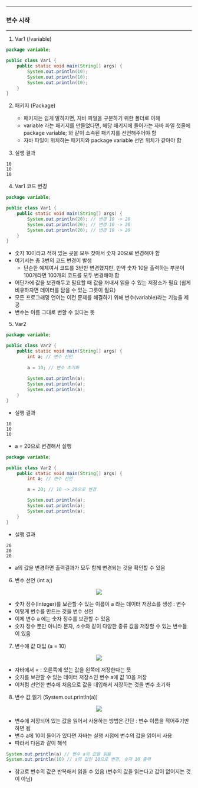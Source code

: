 -----
### 변수 시작
-----
1. Var1 (/variable)
```java
package variable;

public class Var1 {
    public static void main(String[] args) {
        System.out.println(10);
        System.out.println(10);
        System.out.println(10);
    }
}
```

2. 패키지 (Package)
   - 패키지는 쉽게 말하자면, 자바 파일을 구분하기 위한 폴더로 이해
   - variable 라는 패키지를 만들었다면, 해당 패키지에 들어가는 자바 파일 첫줄에 package variable; 와 같이 소속된 패키지를 선언해주어야 함
   - 자바 파일이 위치하는 패키지와 package variable 선언 위치가 같아야 함

3. 실행 결과
```
10
10
10
```

4. Var1 코드 변경
```java
package variable;

public class Var1 {
    public static void main(String[] args) {
        System.out.println(20); // 변경 10 -> 20
        System.out.println(20); // 변경 10 -> 20
        System.out.println(20); // 변경 10 -> 20
    }
}
```
  - 숫자 10이라고 적혀 있는 곳을 모두 찾아서 숫자 20으로 변경해야 함
  - 여기서는 총 3번의 코드 변경이 발생
    + 단순한 예제여서 코드를 3번만 변경했지만, 만약 숫자 10을 출력하는 부분이 100개라면 100개의 코드를 모두 변경해야 함
  - 어딘가에 값을 보관해두고 필요할 때 값을 꺼내서 읽을 수 있는 저장소가 필요 (쉽게 비유하자면 데이터를 담을 수 있는 그릇이 필요)
   - 모든 프로그래밍 언어는 이런 문제를 해결하기 위해 변수(variable)라는 기능을 제공
   - 변수는 이름 그대로 변할 수 있다는 뜻

5. Var2
```java
package variable;

public class Var2 {
    public static void main(String[] args) {
        int a; // 변수 선언
        
        a = 10; // 변수 초기화
        
        System.out.println(a);
        System.out.println(a);
        System.out.println(a);
    }
}
```
  - 실행 결과
```
10
10
10
```

  - a = 20으로 변경해서 실행
```java
package variable;

public class Var2 {
    public static void main(String[] args) {
        int a; // 변수 선언

        a = 20; // 10 -> 20으로 변경

        System.out.println(a);
        System.out.println(a);
        System.out.println(a);
    }
}
```
   - 실행 결과
```
20
20
20
```
  - a의 값을 변경하면 출력결과가 모두 함께 변경되는 것을 확인할 수 있음

6. 변수 선언 (int a;)
<div align="center">
<img src="https://github.com/user-attachments/assets/42328587-9f99-494a-bacf-282f2cafecd1">
</div>

   - 숫자 정수(Integer)를 보관할 수 있는 이름이 a 라는 데이터 저장소를 생성 : 변수
   - 이렇게 변수를 만드는 것을 변수 선언
   - 이제 변수 a 에는 숫자 정수를 보관할 수 있음
   - 숫자 정수 뿐만 아니라 문자, 소수와 같이 다양한 종류 값을 저장할 수 있는 변수들이 있음

7. 변수에 값 대입 (a = 10)
<div align="center">
<img src="https://github.com/user-attachments/assets/93bfe67d-a3dd-4489-9357-a04a68f1722e">
</div>

  - 자바에서 = : 오른쪽에 있는 값을 왼쪽에 저장한다는 뜻
  - 숫자를 보관할 수 있는 데이터 저장소인 변수 a에 값 10을 저장
  - 이처럼 선언한 변수에 처음으로 값을 대입해서 저장하는 것을 변수 초기화

8. 변수 값 읽기 (System.out.println(a))
<div align="center">
<img src="https://github.com/user-attachments/assets/91cb2a88-5776-4a6c-b7a2-a6380203fcbe">
</div>

  - 변수에 저장되어 있는 값을 읽어서 사용하는 방법은 간단 : 변수 이름을 적어주기만 하면 됨
  - 변수 a에 10이 들어가 있다면 자바는 실행 시점에 변수의 값을 읽어서 사용
  - 따라서 다음과 같이 해석
```java
System.out.println(a) // 변수 a의 값을 읽음
System.out.println(10) // a의 값인 10으로 변경, 숫자 10 출력
```
   - 참고로 변수의 값은 반복해서 읽을 수 있음 (변수의 값을 읽는다고 값이 없어지는 것이 아님)
